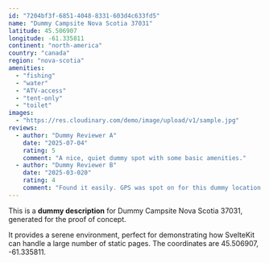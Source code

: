 ```yaml
---
id: "7204bf3f-6851-4048-8331-603d4c633fd5"
name: "Dummy Campsite Nova Scotia 37031"
latitude: 45.506907
longitude: -61.335811
continent: "north-america"
country: "canada"
region: "nova-scotia"
amenities:
  - "fishing"
  - "water"
  - "ATV-access"
  - "tent-only"
  - "toilet"
images:
  - "https://res.cloudinary.com/demo/image/upload/v1/sample.jpg"
reviews:
  - author: "Dummy Reviewer A"
    date: "2025-07-04"
    rating: 5
    comment: "A nice, quiet dummy spot with some basic amenities."
  - author: "Dummy Reviewer B"
    date: "2025-03-020"
    rating: 4
    comment: "Found it easily. GPS was spot on for this dummy location."
---
```


This is a **dummy description** for Dummy Campsite Nova Scotia 37031, generated for the proof of concept.

It provides a serene environment, perfect for demonstrating how SvelteKit can handle a large number of static pages. The coordinates are 45.506907, -61.335811.
